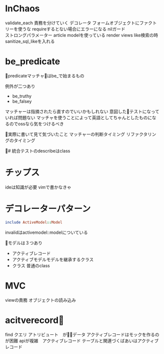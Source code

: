 # InChaos
validate_each
責務を分けていく デコレータ
フォームオブジェクトにファクトリーを使うな
requireするとない場合にエラーになる
nilガード  
ストロングパラメーター
article modelを使っている
render views
like検索の時sanitize_sql_likeを入れる


# be_predicate
predicateマッチャはbe_で始まるもの

例外が二つあり
- be_truthy
- be_falsey

マッチャーは指摘されたら直すのでいいかもしれない
意図したテストになっていれば問題ない
マッチャを使うことによって英語としてちゃんとしたものになるのでossなら気をつけるべき

実際に書いて見て気づいたこと
マッチャーの判断タイミング
リファクタリングのタイミング

# 統合テストのdescribeはclass

# チップス
ideは知識が必要 vimで書かなきゃ

# デコレーターパターン
```ruby
include ActiveModel::Model
```
invalidはactivemodel::modelについている

モデルは３つあり
- アクティブレコード
- アクティブモデルモデルを継承するクラス
- クラス 普通のclass

# MVC
viewの責務 オブジェクトの読み込み

# acitverecord
find クエリ
アトリビュート　がデータ
アクティブレコードはモックを作るのが困難
apiが複雑　アクティブレコード
テーブルと関連づくばあいはアクティブレコード
